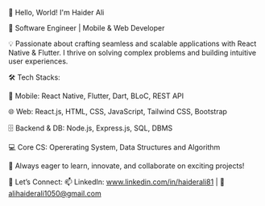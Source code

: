 👋 Hello, World! I'm Haider Ali

🚀 Software Engineer | Mobile & Web Developer

💡 Passionate about crafting seamless and scalable applications with React Native & Flutter. I thrive on solving complex problems and      building intuitive user experiences.

🛠 Tech Stacks:

📱 Mobile: React Native, Flutter, Dart, BLoC, REST API 

🌐 Web: React.js, HTML, CSS, JavaScript, Tailwind CSS, Bootstrap

🗄 Backend & DB: Node.js, Express.js, SQL, DBMS

💻 Core CS: Opererating System, Data Structures and Algorithm

📌 Always eager to learn, innovate, and collaborate on exciting projects!

🔗 Let’s Connect:
📫 LinkedIn: www.linkedin.com/in/haiderali81 | 📧 alihaiderali1050@gmail.com

<!---
Haiderr-Ali/Haiderr-Ali is a ✨ special ✨ repository because its `README.md` (this file) appears on your GitHub profile.
You can click the Preview link to take a look at your changes.
--->
